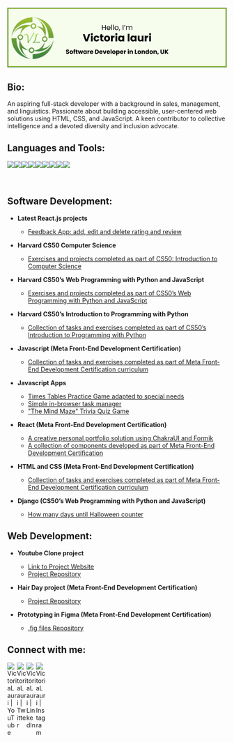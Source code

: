 ![Header](./vl_github_banner_b.jpg)

<h2>Bio:</h2>

An aspiring full-stack developer with a background in sales, management, and linguistics. Passionate about building accessible, user-centered web solutions using HTML, CSS, and JavaScript. A keen contributor to collective intelligence and a devoted diversity and inclusion advocate.

<h2>Languages and Tools:</h2>
<img align="left" height="50px" src="https://cdn.jsdelivr.net/gh/devicons/devicon@latest/icons/html5/html5-original-wordmark.svg" /> 
<img align="left" height="50px" src="https://cdn.jsdelivr.net/gh/devicons/devicon@latest/icons/css3/css3-original-wordmark.svg" />
<img align="left" height="50px" src="https://cdn.jsdelivr.net/gh/devicons/devicon@latest/icons/javascript/javascript-original.svg" />
<img align="left" height="50px" src="https://cdn.jsdelivr.net/gh/devicons/devicon@latest/icons/typescript/typescript-original.svg" />
<img align="left" height="50px" src="https://cdn.jsdelivr.net/gh/devicons/devicon@latest/icons/react/react-original.svg" />
<img align="left" height="50px" src="https://cdn.jsdelivr.net/gh/devicons/devicon@latest/icons/python/python-original.svg" />
<img align="left" height="50px" src="https://cdn.jsdelivr.net/gh/devicons/devicon@latest/icons/django/django-plain.svg" />
<img align="left" height="50px" src="https://cdn.jsdelivr.net/gh/devicons/devicon@latest/icons/sqlite/sqlite-original.svg" />
<img align="left" height="50px"src="https://cdn.jsdelivr.net/gh/devicons/devicon@latest/icons/git/git-original.svg" />

<br />
<br />
<br />

<h2>Software Development:</h2>

- <b> Latest React.js projects </b>
  - [Feedback App: add, edit and delete rating and review](https://github.com/VictoriaLauri/react-feedback-app)

- <b>Harvard CS50 Computer Science</b>
  - [Exercises and projects completed as part of CS50: Introduction to Computer Science](https://github.com/VictoriaLauri/harvard-CS50)
 
- <b>Harvard CS50’s Web Programming with Python and JavaScript</b>
  - [Exercises and projects completed as part of CS50’s Web Programming with Python and JavaScript](https://github.com/VictoriaLauri/cs50-web)

- <b>Harvard CS50’s Introduction to Programming with Python</b>
  - [Collection of tasks and exercises completed as part of CS50’s Introduction to Programming with Python](https://github.com/VictoriaLauri/Python-Practice)
    
- <b>Javascript (Meta Front-End Development Certification)</b>
  - [Collection of tasks and exercises completed as part of Meta Front-End Development Certification curriculum](https://github.com/VictoriaLauri/meta-js)

- <b>Javascript Apps</b>
  - [Times Tables Practice Game adapted to special needs](https://github.com/VictoriaLauri/times-tables-game)
  - [Simple in-browser task manager](https://github.com/VictoriaLauri/simple-task-manager-js)
  - ["The Mind Maze" Trivia Quiz Game](https://github.com/VictoriaLauri/mind-maze-quiz-app)
    
- <b>React (Meta Front-End Development Certification)</b>
  - [A creative personal portfolio solution using ChakraUI and Formik](https://github.com/VictoriaLauri/react-portfolio)
  - [A collection of components developed as part of Meta Front-End Development Certification](https://github.com/VictoriaLauri/meta-react)

- <b>HTML and CSS (Meta Front-End Development Certification)</b>
  - [Collection of tasks and exercises completed as part of Meta Front-End Development Certification curriculum](https://github.com/VictoriaLauri/meta-html-css)
 
- <b>Django (CS50’s Web Programming with Python and JavaScript)</b>
  - [How many days until Halloween counter](https://github.com/VictoriaLauri/calendar_count_220424)

<h2>Web Development:</h2>

- <b>Youtube Clone project </b>
  - [Link to Project Website](https://victorialauri.github.io/Youtube-Clone/)
  - [Project Repository](https://github.com/VictoriaLauri/Youtube-Clone)
 
- <b>Hair Day project (Meta Front-End Development Certification)</b>
  - [Project Repository](https://github.com/VictoriaLauri/hairday)
 
- <b>Prototyping in Figma (Meta Front-End Development Certification) </b>
  - [.fig files Repository](https://github.com/VictoriaLauri/figma)

<h2> Connect with me:</h2>

[<img align="left" alt="VictoriaLauri | YouTube" width="22px" src="https://cdn.jsdelivr.net/npm/simple-icons@v3/icons/youtube.svg" />][youtube]
[<img align="left" alt="VictoriaLauri | Twitter" width="22px" src="https://cdn.jsdelivr.net/npm/simple-icons@v3/icons/twitter.svg" />][twitter]
[<img align="left" alt="VictoriaLauri | LinkedIn" width="22px" src="https://cdn.jsdelivr.net/npm/simple-icons@v3/icons/linkedin.svg" />][linkedin]
[<img align="left" alt="VictoriaLauri | Instagram" width="22px" src="https://cdn.jsdelivr.net/npm/simple-icons@v3/icons/instagram.svg" />][instagram]

[twitter]: https://twitter.com/victorialauri_x
[youtube]: https://www.youtube.com/@victorialauri
[instagram]: https://www.instagram.com/mauimagic007/
[linkedin]: https://linkedin.com/in/victorialauri
